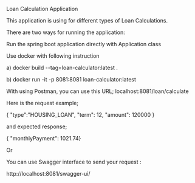 Loan Calculation Application

This application is using for different types of  Loan Calculations.

There are two ways for running the application:

Run the spring boot application directly with Application class

Use docker with following instruction

a) docker build --tag=loan-calculator:latest .

b) docker run -it -p 8081:8081 loan-calculator:latest

With using Postman, you can use this URL; localhost:8081/loan/calculate


Here is the request example;

{ "type":"HOUSING_LOAN", "term": 12, "amount": 120000 }

and expected response;

{ "monthlyPayment": 1021.74}

Or 

You can use Swagger interface to send your request :

http://localhost:8081/swagger-ui/
